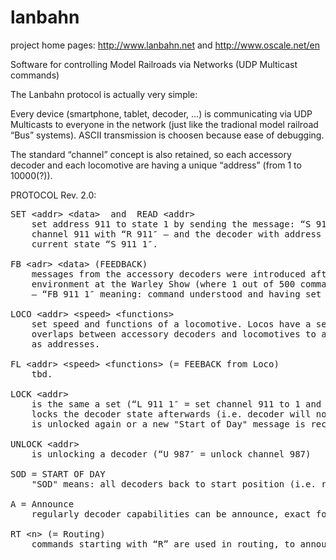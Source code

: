 lanbahn
=======

project home pages:    http://www.lanbahn.net  and   http://www.oscale.net/en

Software for controlling Model Railroads via Networks (UDP Multicast commands)

The Lanbahn protocol is actually very simple:

Every device (smartphone, tablet, decoder, …) is communicating via UDP Multicasts to everyone 
in the network (just like the tradional model railroad “Bus” systems). ASCII transmission 
is choosen because ease of debugging.

The standard “channel” concept is also retained, so each accessory decoder and each locomotive
are having a unique “address” (from 1 to 10000(?)).

PROTOCOL Rev. 2.0:

<pre>
SET &lt;addr&gt; &lt;data&gt;  and  READ &lt;addr&gt;
    set address 911 to state 1 by sending the message: “S 911 1″. Trigger reading of 
    channel 911 with “R 911″ – and the decoder with address 911 will respond with it’s 
    current state “S 911 1″.

FB &lt;adr&gt; &lt;data&gt; (FEEDBACK) 
    messages from the accessory decoders were introduced after the experience of a noisy 
    environment at the Warley Show (where 1 out of 500 commands did not reach the accessory)
    – “FB 911 1″ meaning: command understood and having set decoder 911 to 1.
    
LOCO &lt;addr&gt; &lt;speed&gt; &lt;functions&gt;
    set speed and functions of a locomotive. Locos have a separate command to allow address 
    overlaps between accessory decoders and locomotives to allow use of loco-numbers (like 7411)
    as addresses.
    
FL &lt;addr&gt; &lt;speed&gt; &lt;functions&gt; (= FEEBACK from Loco)
    tbd.

LOCK &lt;addr&gt;
    is the same a set (“L 911 1″ = set channel 911 to 1 and lock the decoder), except that it
    locks the decoder state afterwards (i.e. decoder will not respond to a new “SET” until it
    is unlocked again or a new "Start of Day" message is received).

UNLOCK &lt;addr&gt;
    is unlocking a decoder (“U 987″ = unlock channel 987)
    
SOD = START OF DAY
    "SOD" means: all decoders back to start position (i.e. red for signal, closed for turnouts)
    
A = Announce
    regularly decoder capabilities can be announce, exact format still unclear

RT &lt;n&gt; (= Routing)
    commands starting with “R” are used in routing, to announce that a route was set or cleared.
    
</pre>
